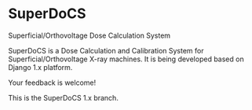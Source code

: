 # SuperDoCS
Superficial/Orthovoltage Dose Calculation System

SuperDoCS is a Dose Calculation and Calibration System for Superficial/Orthovoltage X-ray machines. 
It is being developed based on Django 1.x platform.

Your feedback is welcome!

This is the SuperDoCS 1.x branch.


